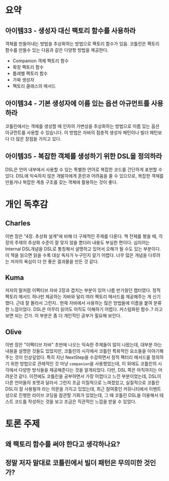 # 요약
## 아이템33 - 생성자 대신 팩토리 함수를 사용하라
 객체를 만들어내는 방법을 추상화하는 방법으로 팩토리 함수가 있음. 코틀린은 팩토리 
함수를 만들수 있는 다음과 같은 다양항 방법을 제공한다.
- Companion 객체 팩토리 함수
- 확장 팩토리 함수
- 톱레벨 팩토리 함수
- 가짜 생성자
- 팩토리 클래스의 메서드

## 아이템34 - 기본 생성자에 이름 있는 옵션 아규먼트를 사용하라
 코틀린에서는 객체를 생성할 때 인자의 가변성을 추상화하는 방법으로 이름 있는 옵션
아규먼트를 사용할 수 있습니다. 이 방법은 자바의 점층적 생성자 패턴이나 빌더 패턴보다
더 많은 장점을 가지고 있다.

## 아이템35 - 복잡한 객체를 생성하기 위한 DSL을 정의하라
 DSL은 언어 내부에서 사용할 수 있는 특별한 언어로 복잡한 코드를 간단하게 표현할 수
있다. DSL에 익숙하지 않은 개발자에게 혼란과 어려움을 줄 수 있으므로, 복잡한 객체를
만들거나 복잡한 계층 구조를 갖는 객체에 활용하는 것이 좋다.

# 개인 독후감
## Charles
 이번 장은 "4장. 추상화 설계"에 비해 더 구체적인 주제를 다룬다. 책 전체를 봤을 때,
각 장의 주제의 추상화 수준이 잘 맞지 않을 뿐더러 내용도 부실한 편이다. 심지어는 
Internal DSL개념을 DSL로 통칭해서 설명하고 있어서 오해가 될 수도 있는 부분이다. 이
책을 읽으면 읽을 수록 대상 독자가 누구인지 알기 어렵다. 너무 많은 개념을 다루려는
저자의 욕심이 더 안 좋은 결과물을 만든 것 같다.

## Kuma
저자의 말처럼 이펙티브 자바 2장과 겹치는 부분이 있어 나름 반가웠던 챕터였다.
정적 팩토리 메서드 하나만 제공하는 자바와 달리 여러 팩토리 메서드를 제공해주는 게 신기했다.
근데 잘 몰라서 그런지.. 현재 자바에서 사용하는 많은 방법들에 이름을 붙여 분류한 느낌이었다.
DSL은 아무리 읽어도 아직도 이해하기 어렵다. 커스텀화된 함수..? 라고 보면 되는 건가.
이 부분은 좀 더 개인적인 공부가 필요해 보인다.

## Olive
이번 장은 "이펙티브 자바" 초반에 나오는 익숙한 주제들이 많이 나왔는데, 대부분 아는 내용을 설명한 것들도 있었지만, 코틀린의 시각에서 코틀린 특화적인 요소들을
이야기해주는 것이 인상깊었다. 특히 지난 NextStep을 수강하면서 정적 팩터리 메서드를 정의하기 위한 방법으로 관례적인 것 마냥 `companion`을 사용했었는데, 이 외에도 코틀린의 시각에서 다양한
방식들을 제공해준다는 것을 알게되었다. 다만, DSL 쪽은 아직까지는 어려운것 같다. 이전에도 코틀린을 공부하면서 가장 어렵다고 느낀 부분이었는데, DSL이 다른 언어들의 포멧과 달라서 그런지 조금 이질적으로 느껴졌었고, 실질적으로 코틀린 DSL이 잘 사용될까 라는 의문을 가지고 있었는데, 최근 참여중인 커뮤니티에서 이벤트성으로 진행한 라이브 코딩을 참관할 기회가 있었는데, 그 때 코틀린 DSL을 이용해서 테스트 코드를 작성하는 것을 보고 조금은 직관적인 느낌을 받을 수 있었다.

# 토론 주제 
## 왜 팩토리 함수를 써야 한다고 생각하나요?

## 정말 저자 말대로 코틀린에서 빌더 패턴은 무의미한 것인가?
